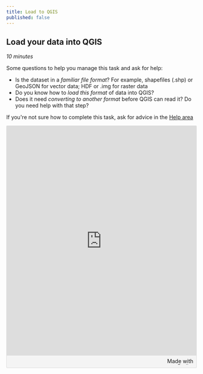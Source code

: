 ```yaml
---
title: Load to QGIS
published: false
---
```


## Load your data into QGIS
*10 minutes*

Some questions to help you manage this task and ask for help:
- Is the dataset in a *familiar file format*?  For example, shapefiles (.shp) or GeoJSON for vector data; HDF or .img for raster data
- Do you know how to *load this format* of data into QGIS?
- Does it need *converting to another format* before QGIS can read it?  Do you need help with that step?

If you're not sure how to complete this task, ask for advice in the [Help area](https://padlet.com/VerdantLearn_LT/GISRefresher1_HelpArea_May2021)

<div class="padlet-embed" style="border:1px solid rgba(0,0,0,0.1);border-radius:2px;box-sizing:border-box;overflow:hidden;position:relative;width:100%;background:#F4F4F4"><p style="padding:0;margin:0"><iframe src="https://padlet.com/embed/cz5bv5cx6hfpnh2a" frameborder="0" allow="camera;microphone;geolocation" style="width:100%;height:608px;display:block;padding:0;margin:0"></iframe></p><div style="padding:8px;text-align:right;margin:0;"><a href="https://padlet.com?ref=embed" style="padding:0;margin:0;border:none;display:block;line-height:1;height:16px" target="_blank"><img src="https://padlet.net/embeds/made_with_padlet.png" width="86" height="16" style="padding:0;margin:0;background:none;border:none;display:inline;box-shadow:none" alt="Made with Padlet"></a></div></div>

